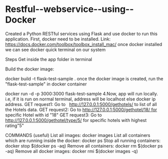 # Restful--webservice--using--Docker


Created a Python RESTful services using Flask and use docker to run this application.
First, docker need to be installed. Link: https://docs.docker.com/toolbox/toolbox_install_mac/
once docker installed we can see docker quick terminal on our system

Steps
Get inside the app folder in terminal

Build the docker image:

docker build -t flask-test-sample .
once the docker image is created, run the "flask-test-sample" in docker container

docker run -d -p 3000:3000 flask-test-sample
4.Now, app will run locally. i.e, if it is run on normal terminal, address will be localhost else docker ip address.
GET request1: Go to   http://127.0.0.1:5000/gethotels/ to list of all the Hotels data.
GET request2: Go to http://127.0.0.1:5000/gethotel/18/ for specific Hotel with id "18"
GET request3: Go to http://127.0.0.1:5000/gethotel/type/5/ for specific hotels with highest rating"5" 

COMMANDS (useful)
List all images: docker images
List all containers which are running inside the docker: docker ps
Stop all running containers: docker stop $(docker ps -aq)
Remove all containers: docker rm $(docker ps -aq)
Remove all docker images: docker rmi $(docker images -q)
